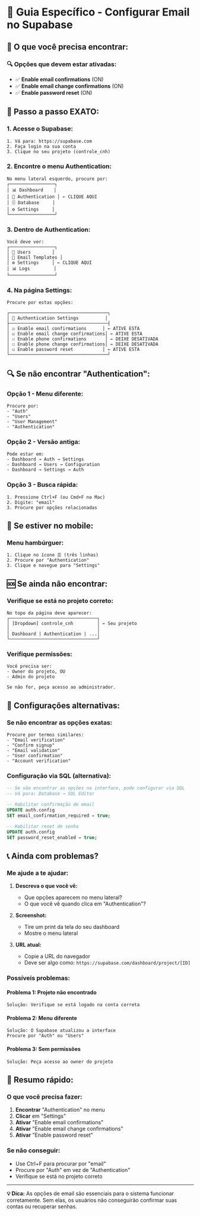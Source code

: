 # 📧 Guia Específico - Configurar Email no Supabase

## 🎯 O que você precisa encontrar:

### 🔍 Opções que devem estar ativadas:
- ✅ **Enable email confirmations** (ON)
- ✅ **Enable email change confirmations** (ON)
- ✅ **Enable password reset** (ON)

## 📍 Passo a passo EXATO:

### 1. **Acesse o Supabase:**
```
1. Vá para: https://supabase.com
2. Faça login na sua conta
3. Clique no seu projeto (controle_cnh)
```

### 2. **Encontre o menu Authentication:**
```
No menu lateral esquerdo, procure por:
┌─────────────────┐
│ 📊 Dashboard    │
│ 🔐 Authentication │ ← CLIQUE AQUI
│ 🗄️ Database     │
│ ⚙️ Settings     │
└─────────────────┘
```

### 3. **Dentro de Authentication:**
```
Você deve ver:
┌─────────────────┐
│ 👥 Users        │
│ 📧 Email Templates │
│ ⚙️ Settings     │ ← CLIQUE AQUI
│ 📊 Logs         │
└─────────────────┘
```

### 4. **Na página Settings:**
```
Procure por estas opções:

┌─────────────────────────────────────┐
│ 🔧 Authentication Settings          │
├─────────────────────────────────────┤
│ ☑️ Enable email confirmations      │ ← ATIVE ESTA
│ ☑️ Enable email change confirmations│ ← ATIVE ESTA
│ ☐ Enable phone confirmations       │ ← DEIXE DESATIVADA
│ ☐ Enable phone change confirmations│ ← DEIXE DESATIVADA
│ ☑️ Enable password reset           │ ← ATIVE ESTA
└─────────────────────────────────────┘
```

## 🔍 Se não encontrar "Authentication":

### Opção 1 - Menu diferente:
```
Procure por:
- "Auth"
- "Users" 
- "User Management"
- "Authentication"
```

### Opção 2 - Versão antiga:
```
Pode estar em:
- Dashboard → Auth → Settings
- Dashboard → Users → Configuration
- Dashboard → Settings → Auth
```

### Opção 3 - Busca rápida:
```
1. Pressione Ctrl+F (ou Cmd+F no Mac)
2. Digite: "email"
3. Procure por opções relacionadas
```

## 📱 Se estiver no mobile:

### Menu hambúrguer:
```
1. Clique no ícone ☰ (três linhas)
2. Procure por "Authentication"
3. Clique e navegue para "Settings"
```

## 🆘 Se ainda não encontrar:

### Verifique se está no projeto correto:
```
No topo da página deve aparecer:
┌─────────────────────────────────┐
│ [Dropdown] controle_cnh         │ ← Seu projeto
│                                 │
│ Dashboard | Authentication | ...│
└─────────────────────────────────┘
```

### Verifique permissões:
```
Você precisa ser:
- Owner do projeto, OU
- Admin do projeto

Se não for, peça acesso ao administrador.
```

## 🔧 Configurações alternativas:

### Se não encontrar as opções exatas:
```
Procure por termos similares:
- "Email verification"
- "Confirm signup"
- "Email validation"
- "User confirmation"
- "Account verification"
```

### Configuração via SQL (alternativa):
```sql
-- Se não encontrar as opções na interface, pode configurar via SQL
-- Vá para: Database → SQL Editor

-- Habilitar confirmação de email
UPDATE auth.config 
SET email_confirmation_required = true;

-- Habilitar reset de senha
UPDATE auth.config 
SET password_reset_enabled = true;
```

## 📞 Ainda com problemas?

### Me ajude a te ajudar:

1. **Descreva o que você vê:**
   - Que opções aparecem no menu lateral?
   - O que você vê quando clica em "Authentication"?

2. **Screenshot:**
   - Tire um print da tela do seu dashboard
   - Mostre o menu lateral

3. **URL atual:**
   - Copie a URL do navegador
   - Deve ser algo como: `https://supabase.com/dashboard/project/[ID]`

### Possíveis problemas:

#### Problema 1: Projeto não encontrado
```
Solução: Verifique se está logado na conta correta
```

#### Problema 2: Menu diferente
```
Solução: O Supabase atualizou a interface
Procure por "Auth" ou "Users"
```

#### Problema 3: Sem permissões
```
Solução: Peça acesso ao owner do projeto
```

## 🎯 Resumo rápido:

### O que você precisa fazer:
1. **Encontrar** "Authentication" no menu
2. **Clicar** em "Settings"
3. **Ativar** "Enable email confirmations"
4. **Ativar** "Enable email change confirmations"
5. **Ativar** "Enable password reset"

### Se não conseguir:
- Use Ctrl+F para procurar por "email"
- Procure por "Auth" em vez de "Authentication"
- Verifique se está no projeto correto

---

**💡 Dica:** As opções de email são essenciais para o sistema funcionar corretamente. Sem elas, os usuários não conseguirão confirmar suas contas ou recuperar senhas. 